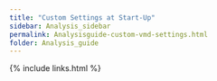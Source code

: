 ```yaml
---
title: "Custom Settings at Start-Up"
sidebar: Analysis_sidebar
permalink: Analysisguide-custom-vmd-settings.html
folder: Analysis_guide
---
```


<link rel="stylesheet" href="css/theme-purple.css">

{% include links.html %}
